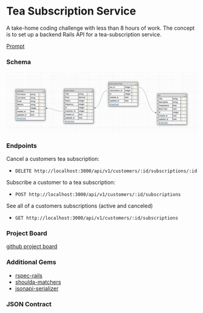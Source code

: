 # Tea Subscription Service
A take-home coding challenge with less than 8 hours of work. The concept is to set up a backend Rails API for a tea-subscription service.

[Prompt](https://mod4.turing.edu/projects/take_home/take_home_be)

### Schema
![Schema](/lib/assets/pics/schema_pic.png)

### Endpoints
Cancel a customers tea subscription:
- ` DELETE http://localhost:3000/api/v1/customers/:id/subscriptions/:id `

Subscribe a customer to a tea subscription:
- ` POST http://localhost:3000/api/v1/customers/:id/subscriptions `

See all of a customers subscriptions (active and canceled)
 - ` GET http://localhost:3000/api/v1/customers/:id/subscriptions `


### Project Board

[github project board](https://github.com/users/bfrey08/projects/1/views/1)

### Additional Gems

  - [rspec-rails](https://github.com/rspec/rspec-rails)
  - [shoulda-matchers](https://github.com/thoughtbot/shoulda-matchers)
  - [jsonapi-serializer](https://github.com/jsonapi-serializer/jsonapi-serializer)


### JSON Contract

